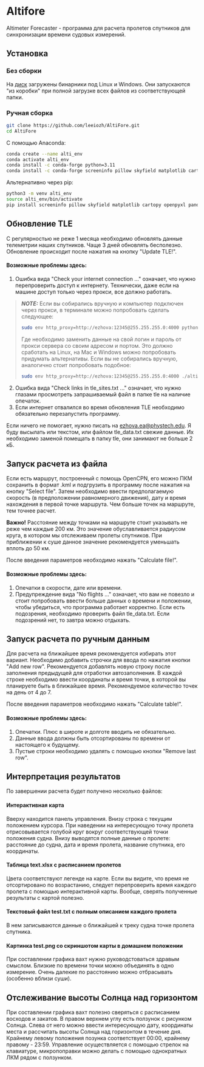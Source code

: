 # Altifore

Altimeter Forecaster - программа для расчета пролетов спутников для синхронизации времени судовых измерений.

## Установка

### Без сборки

На [диск](https://disk.yandex.ru/d/Hl6Id33feZHE0w) загружены бинарники под Linux и Windows. Они запускаются "из коробки"
при полной загрузке всех файлов из соответствующей папки.

### Ручная сборка

```bash
git clone https://github.com/leeiozh/AltiFore.git
cd AltiFore
```

С помощью Anaconda:

```bash
conda create --name alti_env
conda activate alti_env
conda install -c conda-forge python=3.11
conda install -c conda-forge screeninfo pillow skyfield matplotlib cartopy openpyxl pandas geopy fiona geopandas
```

Альтернативно через pip:

```bash
python3 -m venv alti_env
source alti_env/bin/activate
pip install screeninfo pillow skyfield matplotlib cartopy openpyxl pandas geopy fiona geopandas requests
```

## Обновление TLE

С регулярностью не реже 1 месяца необходимо обновлять данные телеметрии наших спутников. Чаще 3 дней обновлять
бесполезно. Обновление происходит после нажатия на кнопку "Update TLE!".

#### Возможные проблемы здесь:

1) Ошибка вида "Check your internet connection ..." означает, что нужно перепроверить доступ к интернету. Технически,
   даже если на машине доступ только через прокси, все должно работать.

> **_NOTE:_** Если вы собирались вручную и компьютер подключен через прокси, в терминале можно попробовать сделать
> следующее:
> ```bash
> sudo env http_proxy=http://ezhova:12345@255.255.255.0:4000 python altifore.py
> ```
> Где необходимо заменить данные на свой логин и пароль от прокси сервера со своим адресом и портом. Это должно
> сработать на Linux, на Mac и Windows можно попробовать придумать альтернативы.
> Если вы не собирались вручную, аналогично стоит попробовать подобное:
> ```bash
> sudo env http_proxy=http://ezhova:12345@255.255.255.0:4000 ./altifore
> ```

2) Ошибка вида "Check links in tle_sites.txt ..." означает, что нужно глазами просмотреть запрашиваемый файл в папке tle
   на наличие опечаток.
3) Если интернет отвалился во время обновления TLE необходимо обязательно перезапустить программу.

Если ничего не помогает, нужно писать на ezhova.ea@phystech.edu. Я буду высылать или текстом, или файлом tle_data.txt
свежие данные. Их необходимо заменой помещать в папку tle, они занимают не больше 2 кБ.

## Запуск расчета из файла

Если есть маршрут, построенный с помощь OpenCPN, его можно ПКМ сохранить в формат .kml и подгрузить в программу после
нажатия на кнопку "Select file". Затем необходимо ввести предполагаемую скорость (в предположении равномерного
движения), дату и время нахождения в первой точке маршрута. Чем больше точек на маршруте, тем точнее расчет.

**Важно!** Расстояние между точками на маршруте стоит указывать не реже чем каждые 200 км. Это значение обуславливается
радиусом круга, в котором мы отслеживаем пролеты спутников. При приближении к суше данное значение рекомендуется
уменьшать вплоть до 50 км.

После введения параметров необходимо нажать "Calculate file!".

#### Возможные проблемы здесь:

1. Опечатки в скорости, дате или времени.
2. Предупреждение вида "No flights ..." означает, что вам не повезло и стоит попробовать ввести больше данных о времени
   и положении, чтобы убедиться, что программа работает корректно. Если есть подозрения, необходимо проверить файл
   tle_data.txt. Если подозрений нет, то завтра можно отдыхать.

## Запуск расчета по ручным данным

Для расчета на ближайшее время рекомендуется избирать этот вариант. Необходимо добавить строчки для ввода по нажатия
кнопки "Add new row". Рекомендуется добавлять новую строку после заполнения предыдущей для отработки автозаполнения. В
каждой строке необходимо ввести координаты и время точки, в которой вы планируете быть в ближайшее время. Рекомендуемое
количество точек на день от 4 до 7.

После введения параметров необходимо нажать "Calculate table!".

#### Возможные проблемы здесь:

1. Опечатки. Плюс в широте и долготе вводить не обязательно.
2. Данные ввода должны быть отсортированы по времени от настоящего к будущему.
3. Пустые строки необходимо удалять с помощью кнопки "Remove last row".

## Интерпретация результатов

По завершении расчета будет получено несколько файлов:

#### Интерактивная карта

Вверху находится панель управления. Внизу строка с текущим положением курсора. При наведении на интересующую точку
пролета отрисовывается голубой круг вокруг соответствующей точки положения судна. Внизу выводятся полные данные о
пролете: расстояние до судна, дата и время пролета, название спутника, его координаты.

#### Таблица text.xlsx с расписанием пролетов

Цвета соответствуют легенде на карте. Если вы видите, что время не отсортировано по возрастанию, следует
перепроверить время каждого пролета с помощью интерактивной карты. Вообще, сверять полученные результаты с картой
полезно.

#### Текстовый файл test.txt с полным описанием каждого пролета

В нем записываются данные о ближайшей к треку судна точке пролета спутника.

#### Картинка test.png со скриншотом карты в домашнем положении

При составлении графика вахт нужно руководстоваться здравым смыслом. Близкие по времени точки можно объединять в одно
измерение. Очень далекие по расстоянию можно отбрасывать (особенно вблизи суши).

## Отслеживание высоты Солнца над горизонтом

При составлении графика вахт полезно сверяться с расписанием восходов и закатов. В правом верхнем углу есть ползунок с
рисунком Солнца. Слева от него можно ввести интересующую дату, координаты места и рассчитать высоты Солнца над
горизонтом в течение дня. Крайнему левому положения позунка соответствует 00:00, крайнему правому - 23:59. Управление
осуществляется с помощью стрелок на клавиатуре, микропоправки можно делать с помощью однократных ЛКМ рядом с ползунком.
